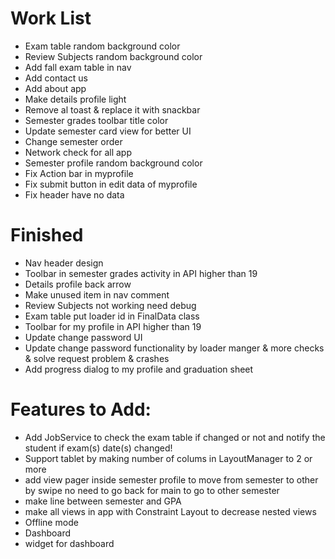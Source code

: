 # Work List #

* Exam table random background color 
* Review Subjects random background color 
* Add fall exam table in nav
* Add contact us
* Add about app
* Make details profile light
* Remove al toast & replace it with snackbar
* Semester grades toolbar title color
* Update semester card view for better UI
* Change semester order 
* Network check for all app
* Semester profile random background color 
* Fix Action bar in myprofile
* Fix submit button in edit data of myprofile
* Fix header have no data


# Finished #

* Nav header design
* Toolbar in semester grades activity in API higher than 19
* Details profile back arrow
* Make unused item in nav comment
* Review Subjects not working need debug
* Exam table put loader id in FinalData class
* Toolbar for my profile in API higher than 19
* Update change password UI 
* Update change password functionality by loader manger & more checks & solve request problem & crashes
* Add progress dialog to my profile and graduation sheet


# Features to Add: #

* Add JobService to check the exam table if changed or not and notify the student if exam(s) date(s) changed!
* Support tablet by making number of colums in LayoutManager to 2 or more
* add view pager inside semester profile to move from semester to other by swipe no need to go back for main to go to                    other semester
* make line between semester and GPA
* make all views in app with Constraint Layout to decrease nested views 
* Offline mode
* Dashboard
* widget for dashboard